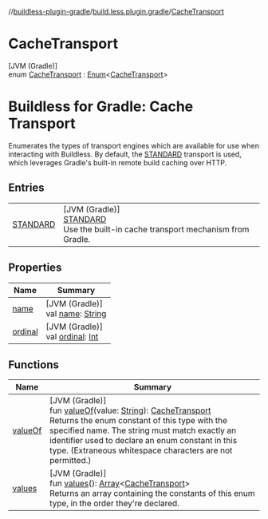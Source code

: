 //[buildless-plugin-gradle](../../../index.md)/[build.less.plugin.gradle](../index.md)/[CacheTransport](index.md)

# CacheTransport

[JVM (Gradle)]\
enum [CacheTransport](index.md) : [Enum](https://kotlinlang.org/api/latest/jvm/stdlib/kotlin/-enum/index.html)&lt;[CacheTransport](index.md)&gt; 

# Buildless for Gradle: Cache Transport

Enumerates the types of transport engines which are available for use when interacting with Buildless. By default, the [STANDARD](-s-t-a-n-d-a-r-d/index.md) transport is used, which leverages Gradle's built-in remote build caching over HTTP.

## Entries

| | |
|---|---|
| [STANDARD](-s-t-a-n-d-a-r-d/index.md) | [JVM (Gradle)]<br>[STANDARD](-s-t-a-n-d-a-r-d/index.md)<br>Use the built-in cache transport mechanism from Gradle. |

## Properties

| Name | Summary |
|---|---|
| [name](-s-t-a-n-d-a-r-d/index.md#-372974862%2FProperties%2F73423754) | [JVM (Gradle)]<br>val [name](-s-t-a-n-d-a-r-d/index.md#-372974862%2FProperties%2F73423754): [String](https://kotlinlang.org/api/latest/jvm/stdlib/kotlin/-string/index.html) |
| [ordinal](-s-t-a-n-d-a-r-d/index.md#-739389684%2FProperties%2F73423754) | [JVM (Gradle)]<br>val [ordinal](-s-t-a-n-d-a-r-d/index.md#-739389684%2FProperties%2F73423754): [Int](https://kotlinlang.org/api/latest/jvm/stdlib/kotlin/-int/index.html) |

## Functions

| Name | Summary |
|---|---|
| [valueOf](value-of.md) | [JVM (Gradle)]<br>fun [valueOf](value-of.md)(value: [String](https://kotlinlang.org/api/latest/jvm/stdlib/kotlin/-string/index.html)): [CacheTransport](index.md)<br>Returns the enum constant of this type with the specified name. The string must match exactly an identifier used to declare an enum constant in this type. (Extraneous whitespace characters are not permitted.) |
| [values](values.md) | [JVM (Gradle)]<br>fun [values](values.md)(): [Array](https://kotlinlang.org/api/latest/jvm/stdlib/kotlin/-array/index.html)&lt;[CacheTransport](index.md)&gt;<br>Returns an array containing the constants of this enum type, in the order they're declared. |

